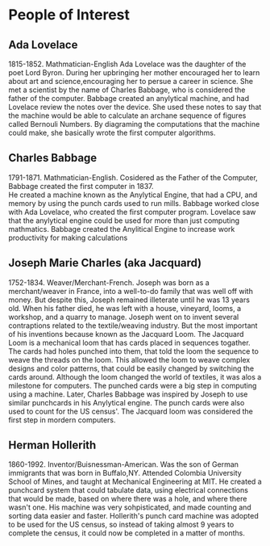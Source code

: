 # People of Interest
## Ada Lovelace
1815-1852. Mathmatician-English Ada Lovelace was the daughter of the poet Lord Byron.  During her upbringing her mother encouraged her to learn about art and science,encouraging her to persue a career in science.
She met a scientist by the name of Charles Babbage, who is considered the father of the computer.  Babbage created an anylytical machine, and had Lovelace review the notes over the device.
She used these notes to say that the machine would be able to calculate an archane sequence of figures called Bernouli Numbers.
By diagraming the computations that the machine could make, she basically wrote the first computer algorithms.
## Charles Babbage
1791-1871. Mathmatician-English.  Cosidered as the Father of the Computer, Babbage created the first computer in 1837.  
He created a machine known as the Anylytical Engine, that had a CPU, and memory by using the punch cards used to run mills.
Babbage worked close with Ada Lovelace, who created the first computer program.  Lovelace saw that the anylytical engine could be used for more than just computing mathmatics.
Babbage created the Anylitical Engine to increase work productivity for making calculations
## Joseph Marie Charles (aka Jacquard)
1752-1834. Weaver/Merchant-French. Joseph was born as a merchant/weaver in France, into a well-to-do family that was well off with money.  But despite this, Joseph remained illeterate until he was 13 years old.  When his father died, he was left with a house, vineyard, looms, a workshop, and a quarry to manage.  Joseph went on to invent several contraptions related to the textile/weaving industry.  But the most important of his inventions because known as the Jacquard Loom.
The Jacquard Loom is a mechanical loom that has cards placed in sequences togather.  The cards had holes punched into them, that told the loom the sequence to weave the threads on the loom.  This allowed the loom to weave complex designs and color patterns, that could be easily changed by switching the cards around.
Although the loom changed the world of textiles, it was alos a milestone for computers.  The punched cards were a big step in computing using a machine.  Later, Charles Babbage was inspired by Joseph to use similar punchcards in his Anylytical engine.  The punch cards were also used to count for the US census'.
The Jacquard loom was considered the first step in mordern computers.
## Herman Hollerith
1860-1992. Inventor/Buisnessman-American.  Was the son of German immigrants that was born in Buffalo,NY.  Attended Colombia University School of Mines, and taught at Mechanical Engineering at MIT.  He created a punchcard system that could tabulate data, using electrical connections that would be made, based on where there was a hole, and where there wasn't one.  His machine was very sohpisticated, and made counting and sorting data easier and faster.  Hollerith's punch card machine was adopted to be used for the US census, so instead of taking almost 9 years to complete the census, it could now be completed in a matter of months.
